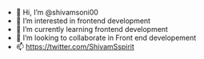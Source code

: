 - 👋 Hi, I’m @shivamsoni00
- 👀 I’m interested in frontend development
- 🌱 I’m currently learning frontend development
- 💞️ I’m looking to collaborate in Front end developement
- 📫 https://twitter.com/ShivamSspirit

<!---
shivamsoni00/shivamsoni00 is a ✨ special ✨ repository because its `README.md` (this file) appears on your GitHub profile.
You can click the Preview link to take a look at your changes.
--->

